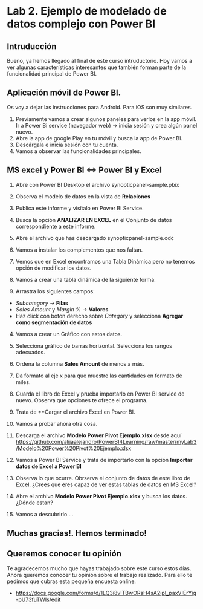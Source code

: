 Lab 2. Ejemplo de modelado de datos complejo con Power BI
================

Intruducción
------------

Bueno, ya hemos llegado al final de este curso intruductorio. Hoy vamos a ver algunas características interesantes que también forman parte de la funcionalidad principal de Power BI.


Aplicación móvil de Power BI.
------------
Os voy a dejar las instrucciones para Android. Para iOS son muy similares.

1. Previamente vamos a crear algunos paneles para verlos en la app móvil. Ir a Power Bi service (navegador web) -> inicia sesión y crea algún panel nuevo.
2. Abre la app de google Play en tu móvil y busca la app de Power BI.
3. Descárgala e inicia sesión con tu cuenta.
3. Vamos a observar las funcionalidades principales.


MS excel y Power BI <-> Power BI y Excel
------------
1. Abre con Power BI Desktop el archivo synopticpanel-sample.pbix
2. Observa el modelo de datos en la vista de **Relaciones**
3. Publica este informe y visítalo en Power Bi Service.
4. Busca la opción **ANALIZAR EN EXCEL** en el Conjunto de datos correspondiente a este informe.
5. Abre el archivo que has descargado synopticpanel-sample.odc
6. Vamos a instalar los complementos que nos faltan.


1. Vemos que en Excel encontramos una Tabla Dinámica pero no tenemos opción de modificar los datos.
2. Vamos a crear una tabla dinámica de la siguiente forma:
3. Arrastra los siguientes campos:
  - *Subcategory* -> **Filas**
  - *Sales Amount* y *Margin %* -> **Valores**
  - Haz click con boton derecho sobre *Category* y selecciona **Agregar como segmentación de datos**

4. Vamos a crear un Gráfico con estos datos.
5. Selecciona gráfico de barras horizontal. Selecciona los rangos adecuados.
6. Ordena la columna **Sales Amount** de menos a más.
7. Da formato al eje x para que muestre las cantidades en formato de miles.
8. Guarda el libro de Excel y prueba importarlo en Power BI service de nuevo. Observa que opciones te ofrece el programa.
9. Trata de **Cargar el archivo Excel en Power BI.


1. Vamos a probar ahora otra cosa.
2. Descarga el archivo **Modelo Power Pivot Ejemplo.xlsx** desde aquí https://github.com/alijaalejandro/PowerBI4Learning/raw/master/myLab3/Modelo%20Power%20Pivot%20Ejemplo.xlsx
3. Vamos a Power BI Service y trata de importarlo con la opción **Importar datos de Excel a Power BI**
4. Observa lo que ocurre. Obrserva el conjunto de datos de este libro de Excel. ¿Crees que eres capaz de ver estas tablas de datos en MS Excel?
5. Abre el archivo **Modelo Power Pivot Ejemplo.xlsx** y busca los datos. ¿Dónde estan?
6. Vamos a descubrirlo....

Muchas gracias!. Hemos terminado!
------------

Queremos conocer tu opinión
------------

Te agradecemos mucho que hayas trabajado sobre este curso estos días. Ahora queremos conocer tu opinión sobre el trabajo realizado.
Para ello te pedimos que cubras esta pequeña encuesta online.

- https://docs.google.com/forms/d/1LQ3i8vITBwORsH4sA2ipI_paxVIErYig-pU73fuTWIs/edit




